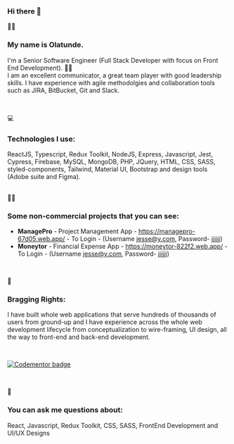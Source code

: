 ### Hi there 👋

<!--
**tundeph/tundeph** is a ✨ _special_ ✨ repository because its `README.md` (this file) appears on your GitHub profile.

Here are some ideas to get you started:
- 🔭 I’m currently working on ...
- 🌱 I’m currently learning ...
- 👯 I’m looking to collaborate on ...
- 🤔 I’m looking for help with ...
- 💬 Ask me about ...
- 📫 How to reach me: ...
- 😄 Pronouns: ...
- ⚡ Fun fact: ...
-->

 
🦸‍♂️ 
### <p>  My name is Olatunde. 
I'm a Senior Software Engineer (Full Stack Developer with focus on Front End Development). 💪💪
 <br> 
I am an excellent communicator, a great team player with good leadership skills. I have experience with agile methodolgies and collaboration tools such as JIRA, BitBucket, Git and Slack.
</p><br>

💻

### <p>  Technologies I use: 
ReactJS, Typescript, Redux Toolkit, NodeJS, Express, Javascript, Jest, Cypress, Firebase, MySQL, MongoDB, PHP, JQuery, HTML, CSS, SASS, styled-components, Tailwind, Material UI, Bootstrap and design tools (Adobe suite and Figma). 
</p>
<p><br>
🚀🚀
 
### <p> Some non-commercial projects that you can see: 

 - <b>ManagePro</b> - Project Management App - https://managepro-67d05.web.app/ - To Login - (Username jesse@y.com, Password- jjjjjj)
 - <b>Moneytor</b> - Financial Expense App - https://moneytor-822f2.web.app/ - To Login - (Username jesse@y.com, Password- jjjjjj)

</p>
</p><br>

🧠 
### <p>  Bragging Rights: 
I have built whole web applications that serve hundreds of thousands of users from ground-up and I have experience across the whole web development lifecycle from conceptualization to wire-framing, UI design, all the way to front-end and back-end development.
</p><br>
<p>
<a href="https://www.codementor.io/@olatundephoster?refer=badge"><img src="https://www.codementor.io/m-badges/olatundephoster/im-a-cm-b.svg" alt="Codementor badge"></a>
</p><br>

💬
### <p>  You can ask me questions about: 
React, Javascript, Redux Toolkit, CSS, SASS, FrontEnd Development and UI/UX Designs
</p>

